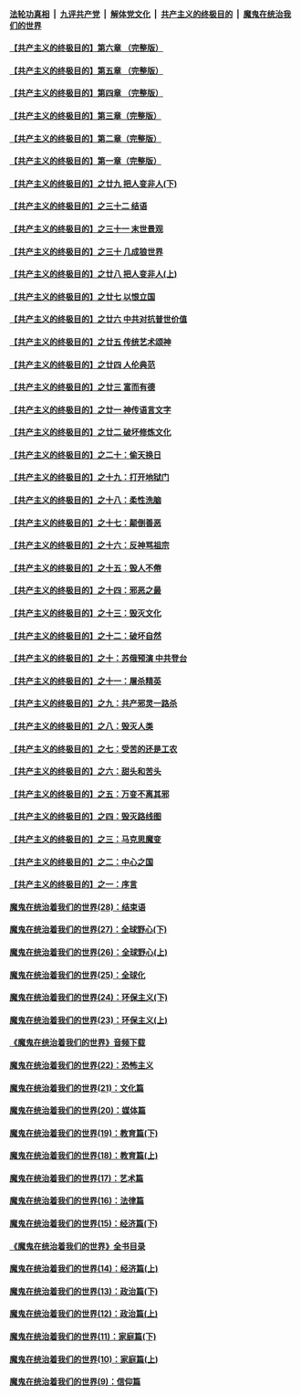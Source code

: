 

####  [法轮功真相](../../../../basic/blob/master/README.md?t=06011731) &nbsp;|&nbsp; [九评共产党](../../../../9ping.md/blob/master/README.md?t=06011731) &nbsp;|&nbsp; [解体党文化](../../../../jtdwh.md/blob/master/README.md?t=06011731)  &nbsp;|&nbsp; [共产主义的终极目的](../../../../gczydzjmd.md/blob/master/README.md?t=06011731) &nbsp;|&nbsp; [魔鬼在统治我们的世界](../../../../mgztzwmdsj.md/blob/master/README.md?t=06011731) 

#### [【共产主义的终极目的】第六章 （完整版）](../pages/nsc422/n11428913.md?t=06011731) 

#### [【共产主义的终极目的】第五章 （完整版）](../pages/nsc422/n11428912.md?t=06011731) 

#### [【共产主义的终极目的】第四章 （完整版）](../pages/nsc422/n11428907.md?t=06011731) 

#### [【共产主义的终极目的】第三章（完整版）](../pages/nsc422/n11428848.md?t=06011731) 

#### [【共产主义的终极目的】第二章（完整版）](../pages/nsc422/n11428831.md?t=06011731) 

#### [【共产主义的终极目的】第一章（完整版）](../pages/nsc422/n11417651.md?t=06011731) 

#### [【共产主义的终极目的】之廿九 把人变非人(下)](../pages/nsc422/n11344140.md?t=06011731) 

#### [【共产主义的终极目的】之三十二 结语](../pages/nsc422/n11360535.md?t=06011731) 

#### [【共产主义的终极目的】之三十一 末世景观](../pages/nsc422/n11351129.md?t=06011731) 

#### [【共产主义的终极目的】之三十 几成狼世界](../pages/nsc422/n11348280.md?t=06011731) 

#### [【共产主义的终极目的】之廿八 把人变非人(上)](../pages/nsc422/n11340492.md?t=06011731) 

#### [【共产主义的终极目的】之廿七 以恨立国](../pages/nsc422/n11336944.md?t=06011731) 

#### [【共产主义的终极目的】之廿六 中共对抗普世价值](../pages/nsc422/n11324785.md?t=06011731) 

#### [【共产主义的终极目的】之廿五 传统艺术颂神](../pages/nsc422/n11296396.md?t=06011731) 

#### [【共产主义的终极目的】之廿四 人伦典范](../pages/nsc422/n11296397.md?t=06011731) 

#### [【共产主义的终极目的】之廿三 富而有德](../pages/nsc422/n11283598.md?t=06011731) 

#### [【共产主义的终极目的】之廿一 神传语言文字](../pages/nsc422/n11263265.md?t=06011731) 

#### [【共产主义的终极目的】之廿二 破坏修炼文化](../pages/nsc422/n11245728.md?t=06011731) 

#### [【共产主义的终极目的】之二十：偷天换日](../pages/nsc422/n11238846.md?t=06011731) 

#### [【共产主义的终极目的】之十九：打开地狱门](../pages/nsc422/n11206376.md?t=06011731) 

#### [【共产主义的终极目的】之十八：柔性洗脑](../pages/nsc422/n11199994.md?t=06011731) 

#### [【共产主义的终极目的】之十七：颠倒善恶](../pages/nsc422/n11179782.md?t=06011731) 

#### [【共产主义的终极目的】之十六：反神骂祖宗](../pages/nsc422/n11166798.md?t=06011731) 

#### [【共产主义的终极目的】之十五：毁人不倦](../pages/nsc422/n11166792.md?t=06011731) 

#### [【共产主义的终极目的】之十四：邪恶之最](../pages/nsc422/n11150249.md?t=06011731) 

#### [【共产主义的终极目的】之十三：毁灭文化](../pages/nsc422/n11135227.md?t=06011731) 

#### [【共产主义的终极目的】之十二：破坏自然](../pages/nsc422/n11135214.md?t=06011731) 

#### [【共产主义的终极目的】之十：苏俄预演 中共登台](../pages/nsc422/n11118424.md?t=06011731) 

#### [【共产主义的终极目的】之十一：屠杀精英](../pages/nsc422/n11118442.md?t=06011731) 

#### [【共产主义的终极目的】之九：共产邪灵一路杀](../pages/nsc422/n11114139.md?t=06011731) 

#### [【共产主义的终极目的】之八：毁灭人类](../pages/nsc422/n11108503.md?t=06011731) 

#### [【共产主义的终极目的】之七：受苦的还是工农](../pages/nsc422/n11101809.md?t=06011731) 

#### [【共产主义的终极目的】之六：甜头和苦头](../pages/nsc422/n11096971.md?t=06011731) 

#### [【共产主义的终极目的】之五：万变不离其邪](../pages/nsc422/n11091285.md?t=06011731) 

#### [【共产主义的终极目的】之四：毁灭路线图](../pages/nsc422/n11086284.md?t=06011731) 

#### [【共产主义的终极目的】之三：马克思魔变](../pages/nsc422/n11061941.md?t=06011731) 

#### [【共产主义的终极目的】之二：中心之国](../pages/nsc422/n11047728.md?t=06011731) 

#### [【共产主义的终极目的】之一：序言](../pages/nsc422/n11086077.md?t=06011731) 

#### [魔鬼在统治着我们的世界(28)：结束语](../pages/nsc422/n10936246.md?t=06011731) 

#### [魔鬼在统治着我们的世界(27)：全球野心(下)](../pages/nsc422/n10928319.md?t=06011731) 

#### [魔鬼在统治着我们的世界(26)：全球野心(上)](../pages/nsc422/n10900318.md?t=06011731) 

#### [魔鬼在统治着我们的世界(25)：全球化](../pages/nsc422/n10788205.md?t=06011731) 

#### [魔鬼在统治着我们的世界(24)：环保主义(下)](../pages/nsc422/n10695307.md?t=06011731) 

#### [魔鬼在统治着我们的世界(23)：环保主义(上)](../pages/nsc422/n10688613.md?t=06011731) 

#### [《魔鬼在统治着我们的世界》音频下载](../pages/nsc422/n10635553.md?t=06011731) 

#### [魔鬼在统治着我们的世界(22)：恐怖主义](../pages/nsc422/n10614727.md?t=06011731) 

#### [魔鬼在统治着我们的世界(21)：文化篇](../pages/nsc422/n10597706.md?t=06011731) 

#### [魔鬼在统治着我们的世界(20)：媒体篇](../pages/nsc422/n10586579.md?t=06011731) 

#### [魔鬼在统治着我们的世界(19)：教育篇(下)](../pages/nsc422/n10564808.md?t=06011731) 

#### [魔鬼在统治着我们的世界(18)：教育篇(上)](../pages/nsc422/n10526970.md?t=06011731) 

#### [魔鬼在统治着我们的世界(17)：艺术篇](../pages/nsc422/n10499093.md?t=06011731) 

#### [魔鬼在统治着我们的世界(16)：法律篇](../pages/nsc422/n10485969.md?t=06011731) 

#### [魔鬼在统治着我们的世界(15)：经济篇(下)](../pages/nsc422/n10469975.md?t=06011731) 

#### [《魔鬼在统治着我们的世界》全书目录](../pages/nsc422/n10464261.md?t=06011731) 

#### [魔鬼在统治着我们的世界(14)：经济篇(上)](../pages/nsc422/n10457370.md?t=06011731) 

#### [魔鬼在统治着我们的世界(13)：政治篇(下)](../pages/nsc422/n10448270.md?t=06011731) 

#### [魔鬼在统治着我们的世界(12)：政治篇(上)](../pages/nsc422/n10444576.md?t=06011731) 

#### [魔鬼在统治着我们的世界(11)：家庭篇(下)](../pages/nsc422/n10440961.md?t=06011731) 

#### [魔鬼在统治着我们的世界(10)：家庭篇(上)](../pages/nsc422/n10435448.md?t=06011731) 

#### [魔鬼在统治着我们的世界(9)：信仰篇](../pages/nsc422/n10432159.md?t=06011731) 

